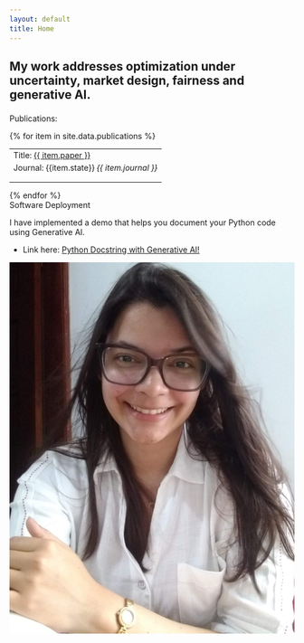 ```yaml
---
layout: default
title: Home
---
```


<div class = 'col-2'>
    <div class = 'col'>
        <h2 class='heading'>
            <p>
                My work addresses optimization under uncertainty, market design, fairness and generative AI.
            </p>
        </h2>   
        <div class='verbose'>
            <div class='sub-navigation'>
            Publications:
            <p>
             </p>
            {% for item in site.data.publications %}
                <table> 
                <tbody>
                    <tr><td>Title: <a href="{{ item.link }}" class="current">
                {{ item.paper }}</a></td></tr>
                    <tr><td>Journal: 
                    {{item.state}}  
                    <i>{{ item.journal }}</i>
                    <p>
                    </p>
                    </td></tr>
                </tbody>
                </table>
            {% endfor %}
            </div>
        </div> 
        <div class = "verbose">
            <div class='sub-navigation'>
                Software Deployment
                <p>
                    I have implemented a demo that helps you document your Python code using Generative AI.
                </p>
                <ul>
                    <li> Link here: <a class='current' href="https://codegen.criaal.com/">Python Docstring with Generative AI!</a> </li>
                </ul>
            </div>
        </div>
    </div>
    <div class ="col-3">
        <img class="img-block" alt="Carolina Riascos" src="assets/images/website_photo.jpeg">    
    </div>
</div>

